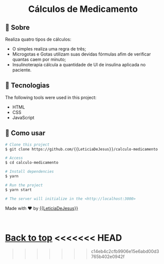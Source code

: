 

<h1 align="center">Cálculos de Medicamento</h1>



## :dart: Sobre ##

Realiza quatro tipos de cálculos:
- O simples realiza uma regra de três;
- Microgotas e Gotas utilizam suas devidas fórmulas afim de verificar quantas caem por minuto;
- Insulinoterapia cálcula a quantidade de Ul de insulina aplicada no paciente.

## :rocket: Tecnologias ##

The following tools were used in this project:

- HTML
- CSS
- JavaScript


## :checkered_flag: Como usar ##

```bash
# Clone this project
$ git clone https://github.com/{{LeticiaDeJesus}}/calculo-medicamento

# Access
$ cd calculo-medicamento

# Install dependencies
$ yarn

# Run the project
$ yarn start

# The server will initialize in the <http://localhost:3000>
```


Made with :heart: by <a href="https://github.com/{{YOUR_GITHUB_USERNAME}}" target="_blank">{{LeticiaDeJesus}}</a>

&#xa0;

<a href="#top">Back to top</a>
<<<<<<< HEAD
=======

>>>>>>> c14eb4c2cfb9906e15e6abd00d3765b402e0942f
